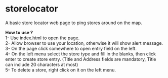 # storelocator
A basic store locator web page to ping stores around on the map.

**How to use ?**
<br>1- Use index.html to open the page.
<br>2- Allow browser to use your location, otherwise it will show alert message. 
<br>3- On the page click somewhere to open entry field on the left.
<br>4- On the left menu select the store type and fill in the blanks, then click enter to create store entry. (Title and Address fields are mandatory, Title can include 20 characters at most)
<br>5- To delete a store, right click on it on the left menu.
